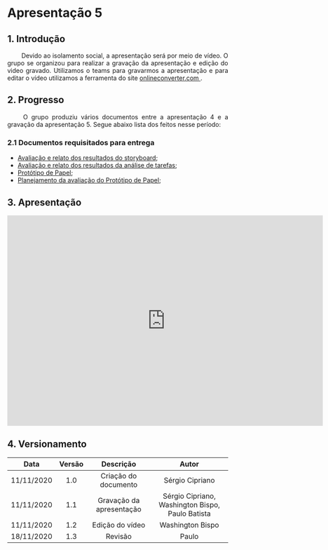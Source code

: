 # Apresentação 5

## 1. Introdução

<p align="justify"> &emsp;&emsp; Devido ao isolamento social, a apresentação será por meio de vídeo. O grupo se organizou para realizar a gravação da apresentação e edição do video gravado. Utilizamos o teams para gravarmos a apresentação e para editar o vídeo utilizamos a ferramenta do site <a href = "https://www.onlineconverter.com/merge-video"> onlineconverter.com </a>.</p>

## 2. Progresso

<p align="justify"> &emsp;&emsp; O grupo produziu vários documentos entre a apresentação 4 e a gravação da apresentação 5. Segue abaixo lista dos feitos nesse período:</p>

### 2.1 Documentos requisitados para entrega

* <a href="https://interacao-humano-computador.github.io/2020.1-UVaJudge/entrega_5/avaliacao/storyboard/">Avaliação e relato dos resultados do storyboard</a>;
* <a href="https://interacao-humano-computador.github.io/2020.1-UVaJudge/entrega_5/avaliacao/analise_tarefas/">Avaliação e relato dos resultados da análise de tarefas</a>;
* <a href="https://interacao-humano-computador.github.io/2020.1-UVaJudge/entrega_5/prototipo_papel/prototipo_baixa/">Protótipo de Papel</a>;
* <a href="https://interacao-humano-computador.github.io/2020.1-UVaJudge/entrega_5/prototipo_papel/planejamento_avaliacao/">Planejamento da avaliação do Protótipo de Papel</a>;

## 3. Apresentação

<iframe width="720" height="480" src="https://www.youtube-nocookie.com/embed/tAK3fBY-UjA" frameborder="0" allow="accelerometer; autoplay; clipboard-write; encrypted-media; gyroscope; picture-in-picture" allowfullscreen></iframe>

## 4. Versionamento

|Data|Versão|Descrição|Autor|
|:-:|:-:|:-:|:-:|
|11/11/2020|1.0|Criação do documento|Sérgio Cipriano|
|11/11/2020|1.1|Gravação da apresentação|Sérgio Cipriano, Washington Bispo, Paulo Batista|
|11/11/2020|1.2|Edição do vídeo|Washington Bispo|
|18/11/2020|1.3|Revisão|Paulo|

